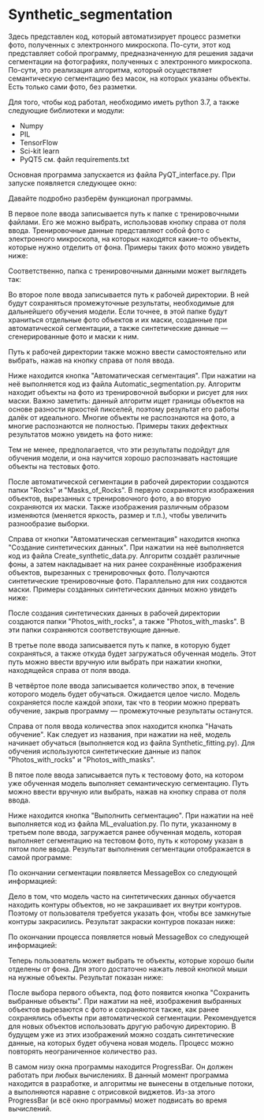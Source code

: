 # Synthetic_segmentation

Здесь представлен код, который автоматизирует процесс разметки фото, полученных с электронного микроскопа. По-сути, этот код представляет собой программу, предназначенную для решения задачи сегментации на фотографиях, полученных с электронного микроскопа. По-сути, это реализация алгоритма, который осуществляет семантическую сегментацию без масок, на которых указаны объекты. Есть только сами фото, без разметки.

Для того, чтобы код работал, необходимо иметь python 3.7, а также следующие библиотеки и модули:
- Numpy
- PIL
- TensorFlow
- Sci-kit learn
- PyQT5
см. файл requirements.txt

Основная программа запускается из файла PyQT_interface.py. При запуске появляется следующее окно:

Давайте подробно разберём функционал программы.

В первое поле ввода записывается путь к папке с тренировочными файлами. Его же можно выбрать, использовав кнопку справа от поля ввода. Тренировочные данные представляют собой фото с электронного микроскопа, на которых находятся какие-то объекты, которые нужно отделить от фона. Примеры таких фото можно увидеть ниже:

Соответственно, папка с тренировочными данными может выглядеть так:

Во второе поле ввода записывается путь к рабочей директории. В ней будут сохраняться промежуточные результаты, необходимые для дальнейшего обучения модели. Если точнее, в этой папке будут храниться отдельные фото объектов и их маски, созданные при автоматической сегментации, а также синтетические данные — сгенерированные фото и маски к ним.

Путь к рабочей директории также можно ввести самостоятельно или выбрать, нажав на кнопку справа от поля ввода.

Ниже находится кнопка "Автоматическая сегментация". При нажатии на неё выполняется код из файла Automatic_segmentation.py. Алгоритм находит объекты на фото из тренировочной выборки и рисует для них маски. Важно заметить: данный алгоритм ищет границы объектов на основе разности яркостей пикселей, поэтому результат его работы далёк от идеального. Многие объекты не распознаются на фото, а многие распознаются не полностью. Примеры таких дефектных результатов можно увидеть на фото ниже:

Тем не менее, предполагается, что эти результаты подойдут для обучения модели, и она научится хорошо распознавать настоящие объекты на тестовых фото.

После автоматической сегментации в рабочей директории создаются папки "Rocks" и "Masks_of_Rocks". В первую сохраняются изображения объектов, вырезанных с тренировочного фото, а во вторую сохраняются их маски. Также изображения различным образом изменяются (меняется яркость, размер и т.п.), чтобы увеличить разнообразие выборки.


Справа от кнопки "Автоматическая сегментация" находится кнопка "Создание синтетических данных". При нажатии на неё выполняется код из файла Create_synthetic_data.py. Алгоритм создаёт различные фоны, а затем накладывает на них ранее сохранённые изображения объектов, вырезанных с тренировочных фото. Получаются синтетические тренировочные фото. Параллельно для них создаются маски. Примеры созданных синтетических данных можно увидеть ниже:

После создания синтетических данных в рабочей директории создаются папки "Photos_with_rocks", а также "Photos_with_masks". В эти папки сохраняются соответствующие данные.

В третье поле ввода записывается путь к папке, в которую будет сохраняться, а также откуда будет загружаться обученная модель. Этот путь можно ввести вручную или выбрать при нажатии кнопки, находящейся справа от поля ввода.

В четвёртое поле ввода записывается количество эпох, в течение которого модель будет обучаться. Ожидается целое число. Модель сохраняется после каждой эпохи, так что в теории можно прервать обучение, закрыв программу — промежуточные результаты останутся.

Справа от поля ввода количества эпох находится кнопка "Начать обучение". Как следует из названия, при нажатии на неё, модель начинает обучаться (выполняется код из файла Synthetic_fitting.py). Для обучения используются синтетические данные из папок "Photos_with_rocks" и "Photos_with_masks".

В пятое поле ввода записывается путь к тестовому фото, на котором уже обученная модель выполняет семантическую сегментацию. Путь можно ввести вручную или выбрать, нажав на кнопку справа от поля ввода.

Ниже находится кнопка "Выполнить сегментацию". При нажатии на неё выполняется код из файла ML_evaluation.py. По пути, указанному в третьем поле ввода, загружается ранее обученная модель, которая выполняет сегментацию на тестовом фото, путь к которому указан в пятом поле ввода. Результат выполнения сегментации отображается в самой программе:

По окончании сегментации появляется MessageBox со следующей информацией:

Дело в том, что модель часто на синтетических данных обучается находить контуры объектов, но не закрашивает их внутри контуров. Поэтому от пользователя требуется указать фон, чтобы все замкнутые контуры закрасились. Результат закраски контуров показан ниже:

По окончании процесса появляется новый MessageBox со следующей информацией:

Теперь пользователь может выбрать те объекты, которые хорошо были отделены от фона. Для этого достаточно нажать левой кнопкой мыши на нужные объекты. Результат показан ниже:

После выбора первого объекта, под фото появится кнопка "Сохранить выбранные объекты". При нажатии на неё, изображения выбранных объектов вырезаются с фото и сохраняются также, как ранее сохранялись объекты при автоматической сегментации. Рекомендуется для новых объектов использовать другую рабочую директорию. В будущем уже из этих изображений можно создать синтетические данные, на которых будет обучена новая модель. Процесс можно повторять неограниченное количество раз.

В самом низу окна программы находится ProgressBar. Он должен работать при любых вычислениях. В данный момент программа находится в разработке, и алгоритмы не вынесены в отдельные потоки, а выполняются наравне с отрисовкой виджетов. Из-за этого ProgressBar (и всё окно программы) может подвисать во время вычислений.
